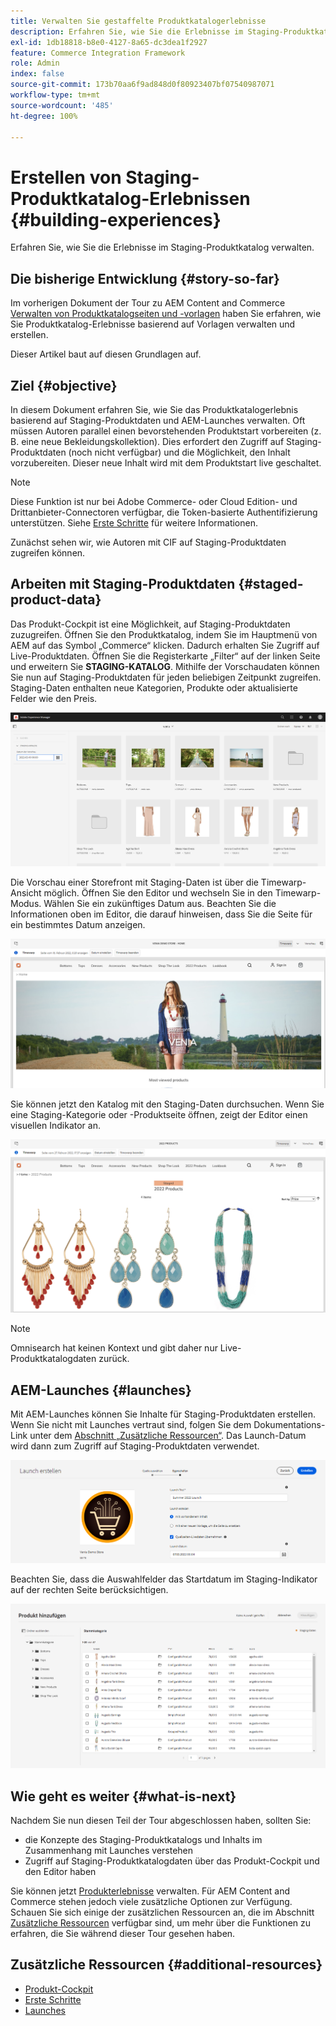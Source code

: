 ```yaml
---
title: Verwalten Sie gestaffelte Produktkatalogerlebnisse
description: Erfahren Sie, wie Sie die Erlebnisse im Staging-Produktkatalog verwalten.
exl-id: 1db18818-b8e0-4127-8a65-dc3dea1f2927
feature: Commerce Integration Framework
role: Admin
index: false
source-git-commit: 173b70aa6f9ad848d0f80923407bf07540987071
workflow-type: tm+mt
source-wordcount: '485'
ht-degree: 100%

---
```


# Erstellen von Staging-Produktkatalog-Erlebnissen {#building-experiences}

Erfahren Sie, wie Sie die Erlebnisse im Staging-Produktkatalog verwalten.

## Die bisherige Entwicklung {#story-so-far}

Im vorherigen Dokument der Tour zu AEM Content and Commerce [Verwalten von Produktkatalogseiten und -vorlagen](catalog-templates.md) haben Sie erfahren, wie Sie Produktkatalog-Erlebnisse basierend auf Vorlagen verwalten und erstellen.

Dieser Artikel baut auf diesen Grundlagen auf.

## Ziel {#objective}

In diesem Dokument erfahren Sie, wie Sie das Produktkatalogerlebnis basierend auf Staging-Produktdaten und AEM-Launches verwalten. Oft müssen Autoren parallel einen bevorstehenden Produktstart vorbereiten (z. B. eine neue Bekleidungskollektion). Dies erfordert den Zugriff auf Staging-Produktdaten (noch nicht verfügbar) und die Möglichkeit, den Inhalt vorzubereiten. Dieser neue Inhalt wird mit dem Produktstart live geschaltet.

>[!NOTE]
>
>Diese Funktion ist nur bei Adobe Commerce- oder Cloud Edition- und Drittanbieter-Connectoren verfügbar, die Token-basierte Authentifizierung unterstützen. Siehe [Erste Schritte](https://experienceleague.adobe.com/docs/experience-manager-cloud-service/content-and-commerce/storefront/getting-started.html?lang=de) für weitere Informationen.

Zunächst sehen wir, wie Autoren mit CIF auf Staging-Produktdaten zugreifen können.

## Arbeiten mit Staging-Produktdaten {#staged-product-data}

Das Produkt-Cockpit ist eine Möglichkeit, auf Staging-Produktdaten zuzugreifen. Öffnen Sie den Produktkatalog, indem Sie im Hauptmenü von AEM auf das Symbol „Commerce“ klicken. Dadurch erhalten Sie Zugriff auf Live-Produktdaten. Öffnen Sie die Registerkarte „Filter“ auf der linken Seite und erweitern Sie **STAGING-KATALOG**. Mithilfe der Vorschaudaten können Sie nun auf Staging-Produktdaten für jeden beliebigen Zeitpunkt zugreifen. Staging-Daten enthalten neue Kategorien, Produkte oder aktualisierte Felder wie den Preis.

![Staging-Cockpit](assets/staged-cockpit.png)

Die Vorschau einer Storefront mit Staging-Daten ist über die Timewarp-Ansicht möglich. Öffnen Sie den Editor und wechseln Sie in den Timewarp-Modus. Wählen Sie ein zukünftiges Datum aus. Beachten Sie die Informationen oben im Editor, die darauf hinweisen, dass Sie die Seite für ein bestimmtes Datum anzeigen.

![Staging-Timewarp](assets/staged-timewarp.png)

Sie können jetzt den Katalog mit den Staging-Daten durchsuchen. Wenn Sie eine Staging-Kategorie oder -Produktseite öffnen, zeigt der Editor einen visuellen Indikator an.

![Staging-PLP](assets/staged-plp.png)

>[!NOTE]
>
>Omnisearch hat keinen Kontext und gibt daher nur Live-Produktkatalogdaten zurück.

## AEM-Launches {#launches}

Mit AEM-Launches können Sie Inhalte für Staging-Produktdaten erstellen. Wenn Sie nicht mit Launches vertraut sind, folgen Sie dem Dokumentations-Link unter dem [Abschnitt „Zusätzliche Ressourcen“](#additional-resources). Das Launch-Datum wird dann zum Zugriff auf Staging-Produktdaten verwendet.

![Staging-Launch](assets/staged-launch.png)

Beachten Sie, dass die Auswahlfelder das Startdatum im Staging-Indikator auf der rechten Seite berücksichtigen.

![Staging-Auswahl](assets/staged-picker.png)

## Wie geht es weiter {#what-is-next}

Nachdem Sie nun diesen Teil der Tour abgeschlossen haben, sollten Sie:

* die Konzepte des Staging-Produktkatalogs und Inhalts im Zusammenhang mit Launches verstehen
* Zugriff auf Staging-Produktkatalogdaten über das Produkt-Cockpit und den Editor haben

Sie können jetzt [Produkterlebnisse](product-experience-management.md) verwalten. Für AEM Content and Commerce stehen jedoch viele zusätzliche Optionen zur Verfügung. Schauen Sie sich einige der zusätzlichen Ressourcen an, die im Abschnitt [Zusätzliche Ressourcen](#additional-resources) verfügbar sind, um mehr über die Funktionen zu erfahren, die Sie während dieser Tour gesehen haben.

## Zusätzliche Ressourcen {#additional-resources}

* [Produkt-Cockpit](/help/commerce-cloud/authoring/product-cockpit.md)
* [Erste Schritte](/help/commerce-cloud/getting-started.md)
* [Launches](/help/sites-cloud/authoring/launches/overview.md)
